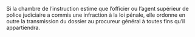 Si la chambre de l’instruction estime que l’officier ou l’agent supérieur de police judiciaire a commis une infraction à la loi pénale, elle ordonne en outre la transmission du dossier au procureur général à toutes fins qu’il appartiendra.